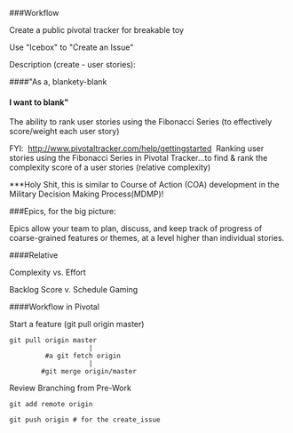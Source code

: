 ###Workflow

Create a public pivotal tracker for breakable toy

Use "Icebox" to "Create an Issue"

Description (create - user stories):
    
####"As a,  blankety-blank

#### I want to blank"

The ability to rank user stories using the Fibonacci Series (to effectively score/weight each user story)    

FYI:  http://www.pivotaltracker.com/help/gettingstarted 
	  Ranking user stories using the Fibonacci Series in Pivotal Tracker...to find & rank the complexity score of a user stories (relative complexity)

***Holy Shit, this is similar to Course of Action (COA) development in the Military Decision Making  Process(MDMP)!


###Epics, for the big picture: 

Epics allow your team to plan, discuss, and keep track of progress of coarse-grained features or themes, at a level higher than individual stories.


####Relative

Complexity vs. Effort

Backlog Score  v.  Schedule Gaming 

####Workflow in Pivotal

Start a feature (git pull origin master)

    git pull origin master 
                        |
             #a git fetch origin
                        |
            #git merge origin/master

Review Branching from Pre-Work

    git add remote origin
    
    git push origin # for the create_issue
    
    
